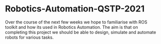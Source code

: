 # Robotics-Automation-QSTP-2021
Over the course of the next few weeks we hope to familiarise with ROS toolkit and how its used in Robotics Automation. The aim is that on completing this project we should be able to design, simulate and automate robots for various tasks.

